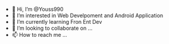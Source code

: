 - 👋 Hi, I’m @Youss990
- 👀 I’m interested in Web Develpoment and Android Application 
- 🌱 I’m currently learning  Fron Ent Dev
- 💞️ I’m looking to collaborate on ...
- 📫 How to reach me ...

<!---
Youss990/Youss990 is a ✨ special ✨ repository because its `README.md` (this file) appears on your GitHub profile.
You can click the Preview link to take a look at your changes.
--->
